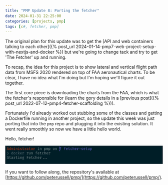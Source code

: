 ```yaml
---
title: "PMP Update 8: Porting the fetcher"
date: 2024-01-31 22:25:00
categories: [projects, pmp]
tags: [c#, fetcher, pmp]
---
```


The original plan for this update was to get the [API and web containers talking to each other]({% post_url 2024-01-14-pmp7-web-project-setup-with-nextjs-and-docker %})
but we're going to change tack and try to get 'The Fetcher' up and running.

To recap, the idea for this project is to show lateral and vertical flight path data from
MSFS 2020 rendered on top of FAA aeronautical charts. To be clear, I have no idea what I'm
doing but I'm hoping we'll figure it out together.

The first core piece is downloading the charts from the FAA, which is what the fetcher's
responsible for (learn the gory details in a [previous post]({% post_url 2022-07-12-pmp4-fetcher-scaffolding %})).

Fortunately I'd already worked out stubbing some of the classes and getting a Dockerfile
running in another project, so the update this week was just porting that into the `pmp`
repo and plugging it into the existing solution. It went really smoothly so now we have
a little hello world.

Hello, fetcher!

![Hello, fetcher](/assets/img/posts/2024-01-31/fetcher-hello-world.png)

If you want to follow along, the repository's available at [https://github.com/peterussell/pmp/](https://github.com/peterussell/pmp/).
